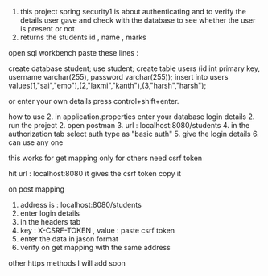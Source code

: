 1. this project spring security1 is about authenticating and to verify the details user gave and check with the database to see whether the user is present or not
2. returns the students id , name , marks
 
open sql workbench paste these lines :

create database student;
use student;
create table users (id int primary key, username varchar(255), password varchar(255));
insert into users values(1,"sai","emo"),(2,"laxmi","kanth"),(3,"harsh","harsh");

or enter your own details
press control+shift+enter.

how to use
2. in application.properties enter your database login details
2. run the project
2. open postman
3. url : localhost:8080/students
4. in the authorization tab select auth type as "basic auth"
5. give the login details 
6. can use any one

this works for get mapping  only for others need csrf token

hit url : localhost:8080
it gives the csrf token copy it

on post mapping 
1. address is : localhost:8080/students
2. enter login details
3. in the headers tab 
4. key : X-CSRF-TOKEN , value : paste csrf token
5. enter the data in jason format 
6. verify on get mapping with the same address

other https methods I will add soon
